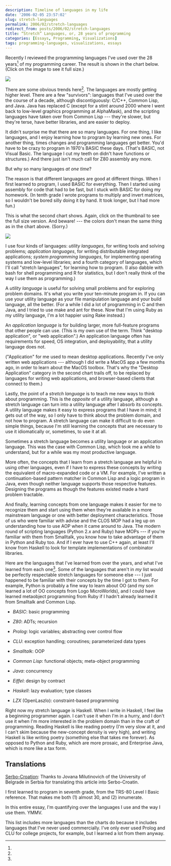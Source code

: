 ```yaml
---
description: Timeline of languages in my life
date: '2006-02-05 23:57:02'
slug: stretch-languages
permalink: 2006/02/stretch-languages
redirect_from: posts/2006/02/stretch-languages
title: “Stretch” Languages, or, 28 years of programming
categories: [Essays, Programming, Visualizations]
tags: programming-languages, visualizations, essays
---
```


Recently I reviewed the programming languages I've used over the 28 years[^1] of my programming career. The result is shown in the chart below. (Click on the image to see it full size.)

[![](http://images.osteele.com/2006/languages-thumb.png)](http://images.osteele.com/2006/languages.png)

<!-- more -->

There are some obvious trends here[^2]. The languages are mostly getting higher level. There are a few "survivors": languages that I've used over the the course of a decade, although discontiguously: C/C++, Common Lisp, and Java. Java has replaced C (except for a stint around 2000 where I went back to low-level graphics programming at AlphaMask), and the scripting languages have taken over from Common Lisp --- they're slower, but they're terse, have better libraries, and are easier to deploy.

It didn't surprise me that there are so many languages. For one thing, I like languages, and I enjoy learning how to program by learning new ones. For another thing, times changes and programming languages get better. You'd have to be crazy to program in 1970's BASIC these days. (That's BASIC, not Visual Basic. The language I cut my teeth on didn't have functions or structures.) And there just isn't much call for Z80 assembly any more.

But why so many languages _at one time_?

The reason is that different languages are good at different things. When I first learned to program, I used BASIC for everything. Then I started using assembly for code that had to be fast, but I stuck with BASIC for doing my homework. (In tenth grade I wrote programs to multiply and invert matrices, so I wouldn't be bored silly doing it by hand. It took longer, but I had more fun.)

This is what the second chart shows. Again, click on the thumbnail to see the full size version. And beware! --- the colors don't mean the same thing as in the chart above. (Sorry.)

[![](http://images.osteele.com/2006/languages-by-use-thumb.png)](http://images.osteele.com/2006/languages-by-use.png)

I use four kinds of languages: _utility languages_, for writing tools and solving problems; _application languages_, for writing distributable integrated applications; _system programming languages_, for implementing operating systems and low-level libraries; and a fourth category of languages, which I'll call "stretch languages", for learning how to program. (I also dabble with bash for shell programming and R for statistics, but I don't really think of the way I use them as programming.)

A _utility language_ is useful for solving small problems and for exploring problem domains. It's what you write your ten-minute program in. If you can use your utility language as your file manipulation language and your build language, all the better. (For a while I did a lot of programming in C and then Java, and I tried to use make and ant for these. Now that I'm using Ruby as my utility language, I'm a lot happier using Rake instead.)

An _application language_ is for building larger, more full-feature programs that other people can use. (This is my own use of the term. Think "desktop application", or "web application".) An application language often has requirements for speed, OS integration, and deployability, that a utility language does not.

("Application" for me used to mean desktop applications. Recently I've only written web applications --- although I did write a MacOS app a few months ago, in order to learn about the MacOS toolbox. That's why the "Desktop Application" category in the second chart trails off, to be replaced by languages for writing web applications, and browser-based clients that connect to them.)

Lastly, the point of a _stretch language_ is to teach me new ways to think about programming. This is the _opposite_ of a utility language, although a stretch language can turn into a utility language after I absorb its concepts. A utility language makes it easy to express programs that I have in mind; it gets out of the way, so I only have to think about the problem domain, and not how to program. A stretch language can make it difficult to do even simple things, because I'm still learning the concepts that are necessary to use it idiomatically or, sometimes, to use it at all.

Sometimes a stretch language becomes a utility language or an application language. This was the case with Common Lisp, which took me a while to understand, but for a while was my most productive language.

More often, the concepts that I learn from a stretch language are helpful in using other languages, even if I have to express these concepts by writing the equivalent of macro-expanded code or a VM. For example, I've written a continuation-based pattern matcher in Common Lisp and a logic program in Java, even though neither language supports those respective features. Designing the programs as though the features existed made a hard problem tractable.

And finally, learning concepts from one language makes it easier for me to recognize them and start using them when they're available in a more mainstream language or one with better deployment characteristics. Those of us who were familiar with advise and the CLOS MOP had a leg up on understanding how to use AOP when it came around to Java. The modern round of scripting languages (Python 2.x and Ruby) have MOPs --- if you're familiar with them from Smalltalk, you know how to take advantage of them in Python and Ruby too. And if I ever have to use C++ again, at least I'll know from Haskell to look for template implementations of combinator libraries.

Here are the languages that I've learned from over the years, and what I've learned from each one[^3]. Some of the languages that aren't in _my_ list would be perfectly respectable stretch languages for someone else --- I just happened to be familiar with their concepts by the time I got to them. For example, Python is probably a fine way to learn about OO (and my son learned a lot of OO concepts from Logo MicroWorlds), and I could have learned metaobject programming from Ruby if I hadn't already learned it from Smalltalk and Common Lisp.

* _BASIC_: basic programming

* _Z80_: ADTs; recursion

* _Prolog_: logic variables; abstracting over control flow

* _CLU_: exception handling; coroutines; parameterized data types

* _Smalltalk_: OOP

* _Common Lisp_: functional objects; meta-object programming

* _Java_: concurrency

* _Eiffel_: design by contract

* _Haskell_: lazy evaluation; type classes

* _LZX_ (OpenLaszlo): constraint-based programming

Right now my stretch language is Haskell. When I write in Haskell, I feel like a beginning programmer again. I can't use it when I'm in a hurry, and I don't use it when I'm more interested in the problem domain than in the craft of programming. Reading Haskell is like reading poetry (I'm very slow at it, and I can't skim because the new-concept density is very high), and writing Haskell is like writing poetry (something else that takes me forever). As opposed to Python and Ruby, which are more prosaic, and Enterprise Java, which is more like a tax form.

## Translations

[Serbo-Croation](http://science.webhostinggeeks.com/stretch-jezici): Thanks to Jovana Milutinovich of the University of
Belgrade in Serbia for translating this article into Serbo-Croatin.

[^1]:

  I first learned to program in seventh grade, from the TRS-80 Level I Basic reference. That makes me both (1) almost 30, and (2) innumerate.

[^2]:

  In this entire essay, I'm quantifying over the languages I use and the way I use them. YMMV.

[^3]:

  This list includes more languages than the charts do because it includes languages that I've never used commercially. I've only ever used Prolog and CLU for college projects, for example, but I learned a lot from them anyway.
